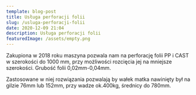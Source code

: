 ```yaml
---
template: blog-post
title: Usługa perforacji folii
slug: /usluga-perforacji-folii
date: 2020-12-09 21:04
description: Usługa perforacji folii
featuredImage: /assets/empty.png
---
```

Zakupiona w 2018 roku maszyna pozwala nam na perforację folii PP i CAST w szerokości do 1000 mm, przy możliwości rozcięcia jej na mniejsze szerokości. Grubość folii 0,02mm-0,04mm.

Zastosowane w niej rozwiązania pozwalają by wałek matka nawinięty był na gilzie 76mm lub 152mm, przy wadze ok.400kg, średnicy do 780mm.